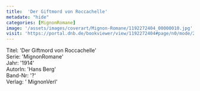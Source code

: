 ```yaml
---
title:  'Der Giftmord von Roccachelle'
metadate: "hide"
categories: [MignonRomane]
image: '/assets/images/coverart/Mignon-Romane/1192272404_00000010.jpg'
visit: 'https://portal.dnb.de/bookviewer/view/1192272404#page/n0/mode/2up'
---
```

Titel: 'Der Giftmord von Roccachelle' <br>
Serie: 'MignonRomane' <br>
Jahr: '1914' <br>
AutorIn: 'Hans Berg' <br>
Band-Nr: '?' <br>
Verlag: ' MignonVerl'